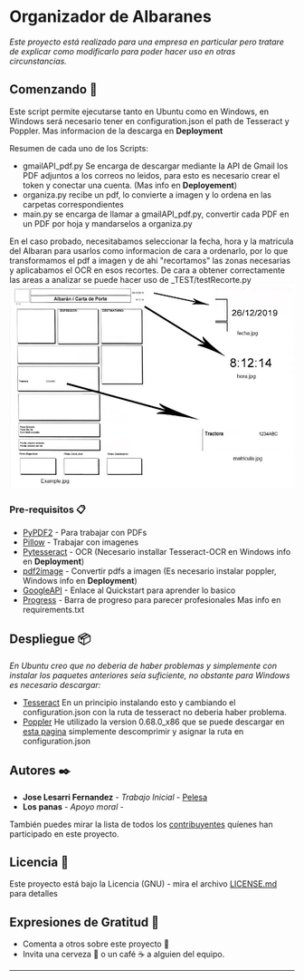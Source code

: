 # Organizador de Albaranes

_Este proyecto está realizado para una empresa en particular pero tratare de explicar como modificarlo para poder hacer uso en otras circunstancias._

## Comenzando 🚀

Este script permite ejecutarse tanto en Ubuntu como en Windows, en Windows será necesario tener en configuration.json el path de Tesseract y Poppler. Mas informacion de la descarga en **Deployment**

Resumen de cada uno de los Scripts:
 - gmailAPI_pdf.py Se encarga de descargar mediante la API de Gmail los PDF adjuntos a los correos no leidos, para esto es necesario crear el token y conectar una cuenta. (Mas info en **Deployement**) 
 - organiza.py recibe un pdf, lo convierte a imagen y lo ordena en las carpetas correspondientes
 - main.py se encarga de llamar a gmailAPI_pdf.py, convertir cada PDF en un PDF por hoja y mandarselos a organiza.py


En el caso probado, necesitabamos seleccionar la fecha, hora y la matricula del Albaran para usarlos como informacion de cara a ordenarlo, por lo que transformamos el pdf a imagen y de ahi "recortamos" las zonas necesarias y aplicabamos el OCR en esos recortes. 
De cara a obtener correctamente las areas a analizar se puede hacer uso de _TEST/testRecorte.py
![Caso Base](TEST/imageREADME.jpg)




### Pre-requisitos 📋

* [PyPDF2](https://pypi.org/project/PyPDF2/) - Para trabajar con PDFs
* [Pillow](https://pypi.org/project/Pillow/) - Trabajar con imagenes
* [Pytesseract](https://pypi.org/project/pytesseract/) - OCR (Necesario installar Tesseract-OCR en Windows info en **Deployment**)
* [pdf2image](https://pypi.org/project/pdf2image/) - Convertir pdfs a imagen (Es necesario instalar poppler, Windows info en **Deployment**)
* [GoogleAPI](https://developers.google.com/docs/api/quickstart/python) - Enlace al Quickstart para aprender lo basico
* [Progress](https://pypi.org/project/progress/) - Barra de progreso para parecer profesionales
Mas info en requirements.txt

## Despliegue 📦

_En Ubuntu creo que no deberia de haber problemas y simplemente con instalar los paquetes anteriores seía suficiente, no obstante para Windows es necesario descargar:_
* [Tesseract](https://github.com/UB-Mannheim/tesseract/wiki) En un principio instalando esto y cambiando el configuration.json con la ruta de tesseract no deberia haber problema.
* [Poppler](https://poppler.freedesktop.org/) He utilizado la version 0.68.0_x86 que se puede descargar en [esta pagina](https://blog.alivate.com.au/poppler-windows/) simplemente descomprimir y asignar la ruta en configuration.json 

## Autores ✒️


* **Jose Lesarri Fernandez** - *Trabajo Inicial* - [Pelesa](https://github.com/Pelesa)
* **Los panas** - *Apoyo moral* - 

También puedes mirar la lista de todos los [contribuyentes](https://github.com/Pelesa/OrganizadorFacturas/graphs/contributors) quíenes han participado en este proyecto. 

## Licencia 📄

Este proyecto está bajo la Licencia (GNU) - mira el archivo [LICENSE.md](LICENSE.md) para detalles

## Expresiones de Gratitud 🎁

* Comenta a otros sobre este proyecto 📢
* Invita una cerveza 🍺 o un café ☕ a alguien del equipo. 



---
